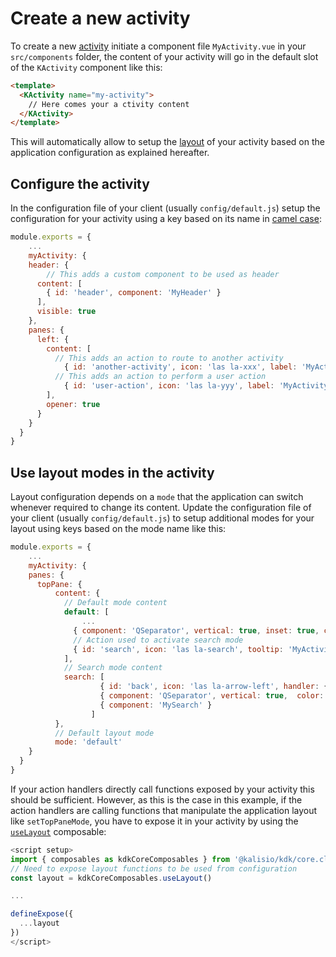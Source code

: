 # Create a new activity

To create a new [activity](https://kalisio.github.io/kdk/api/core/components.html#activity) initiate a component file `MyActivity.vue` in your `src/components` folder, the content of your activity will go in the default slot of the `KActivity` component like this:
```html
<template>
  <KActivity name="my-activity">
    // Here comes your a ctivity content
  </KActivity>
</template>
```

This will automatically allow to setup the [layout](https://kalisio.github.io/kdk/api/core/components.html#layout) of your activity based on the application configuration as explained hereafter.

## Configure the activity

In the configuration file of your client (usually `config/default.js`) setup the configuration for your activity using a key based on its name in [camel case](https://lodash.com/docs/4.17.15#camelCase):
```js
module.exports = {
	...
	myActivity: {
    header: {
    	// This adds a custom component to be used as header
      content: [
        { id: 'header', component: 'MyHeader' }
      ],
      visible: true
    },
    panes: {
      left: {
        content: [
          // This adds an action to route to another activity
      		{ id: 'another-activity', icon: 'las la-xxx', label: 'MyActivity.ANOTHER_LABEL', renderer: 'item', route: { name: 'another-activity' } },
          // This adds an action to perform a user action
      		{ id: 'user-action', icon: 'las la-yyy', label: 'MyActivity.ACTION_LABEL', renderer: 'item', handler: { name: 'logout' } }
        ],
        opener: true
      }
    } 
  }
}
```

## Use layout modes in the activity

Layout configuration depends on a `mode` that the application can switch whenever required to change its content. Update the configuration file of your client (usually `config/default.js`) to setup additional modes for your layout using keys based on the mode name like this:
```js
module.exports = {
	...
	myActivity: {
    panes: {
      topPane: {
	      content: {
	      	// Default mode content
	        default: [
	        	...
	          { component: 'QSeparator', vertical: true, inset: true, color: 'grey-5', style: 'max-width: 1px; min-width: 1px;' },
	          // Action used to activate search mode
	          { id: 'search', icon: 'las la-search', tooltip: 'MyActivity.SEARCH', handler: { name: 'setTopPaneMode', params: ['filter'] } }
	        ],
	        // Search mode content
	        search: [
				    { id: 'back', icon: 'las la-arrow-left', handler: { name: 'setTopPaneMode', params: ['default'] } },
				    { component: 'QSeparator', vertical: true,  color: 'lightgrey' },
				    { component: 'MySearch' }
				  ]
	      },
	      // Default layout mode
	      mode: 'default'
    } 
  }
}
```

If your action handlers directly call functions exposed by your activity this should be sufficient. However, as this is the case in this example, if the action handlers are calling functions that manipulate the application layout like `setTopPaneMode`, you have to expose it in your activity by using the [`useLayout`](https://kalisio.github.io/kdk/api/core/composables.html#uselayout) composable:
```js
<script setup>
import { composables as kdkCoreComposables } from '@kalisio/kdk/core.client'
// Need to expose layout functions to be used from configuration
const layout = kdkCoreComposables.useLayout()

...

defineExpose({
  ...layout
})
</script>
```
